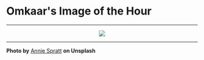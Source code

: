 # Omkaar's Image of the Hour

---

<div align="center">

<a href="https://unsplash.com/photos/a-group-of-people-riding-horses-down-a-street-Ng2UydNj4W8">
  <img src="https://images.unsplash.com/photo-1739611216842-05e54af86ec7?crop=entropy&cs=tinysrgb&fit=max&fm=jpg&ixid=M3w3NjA2Nzh8MHwxfHJhbmRvbXx8fHx8fHx8fDE3NTM3OTA0MDB8&ixlib=rb-4.1.0&q=80&w=1080" style="max-width:100%; height:auto;">
</a>



</div>

---

**Photo by** [Annie Spratt](https://unsplash.com/@anniespratt) **on Unsplash**
